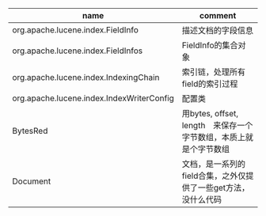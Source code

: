 name | comment 
--- | ---
org.apache.lucene.index.FieldInfo | 描述文档的字段信息
org.apache.lucene.index.FieldInfos | FieldInfo的集合对象
org.apache.lucene.index.IndexingChain | 索引链，处理所有field的索引过程
org.apache.lucene.index.IndexWriterConfig | 配置类
BytesRed | 用bytes, offset, length　来保存一个字节数组，本质上就是个字节数组
Document | 文档，是一系列的field合集，之外仅提供了一些get方法，没什么代码

